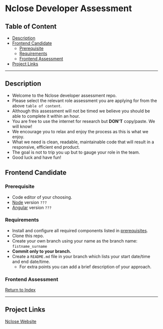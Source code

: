 # Nclose Developer Assessment

## Table of Content
+ [Description](#description)
+ [Frontend Candidate](#frontend-candidate)
    - [Prerequisite](#prerequisite)
    - [Requirements](#requirements)
    - [Frontend Assessment](#frontend-assessment)
+ [Project Links](#project-links)

---
## Description
- Welcome to the Nclose developer assessment repo.
- Please select the relevant role assessment you are applying for from the above `table of content`.
- Although this assessment will not be timed we believe you should be able to complete it within an hour.
- You are free to use the internet for research but **DON'T** copy/paste. We will know!
- We encourage you to relax and enjoy the process as this is what we enjoy.
- What we need is clean, readable, maintainable code that will result in a responsive, efficient end product.
- The goal is not to trip you up but to gauge your role in the team.
- Good luck and have fun!

## Frontend Candidate
### Prerequisite
- Code editor of your choosing.
- [Node](https://nodejs.org/en/) version `???`
- [Angular](https://angular.io/) version `???`

### Requirements
- Install and configure all required components listed in [prerequisites](#prerequisite).
- Clone this repo.
- Create your own branch using your name as the branch name: `fistname_surname`
- **Commit only to your branch.**
- Create a `README.md` file in your branch which lists your start date/time and end date/time.
    + For extra points you can add a brief description of your approach.

### Frontend Assessment

[Return to Index](#table-of-content)

---
## Project Links
[Nclose Website](https://www.nclose.com/)